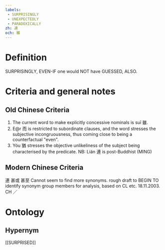 ```yaml
---
labels: 
 - SURPRISINGLY
 - UNEXPECTEDLY
 - PARADOXICALLY
zh: 連
och: 雖
---
```


# Definition
SURPRISINGLY, EVEN-IF one would NOT have GUESSED, ALSO.
# Criteria and general notes
## Old Chinese Criteria
1. The current word to make explicitly concessive nominals is suī 雖.
2. E@r 而 is restricted to subordinate clauses, and the word stresses the subjective incongruousness, thus coming close to being a counterfactual "even".
3. Yóu 猶 stresses the objective unlikeliness of the subject being characterised by the predicate.
NB: Lián 連 is post-Buddhist (MING)
## Modern Chinese Criteria
連
甚或
甚至
Cannot seem to find more synonyms.
rough draft to BEGIN TO identify synonym group members for analysis, based on CL etc. 18.11.2003. CH ／
# Ontology

## Hypernym
[[SURPRISED]]